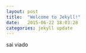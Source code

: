 ```yaml
---
layout: post
title:  "Welcome to Jekyll!"
date:   2015-06-22 18:03:28
categories: jekyll update
---
```

sai viado